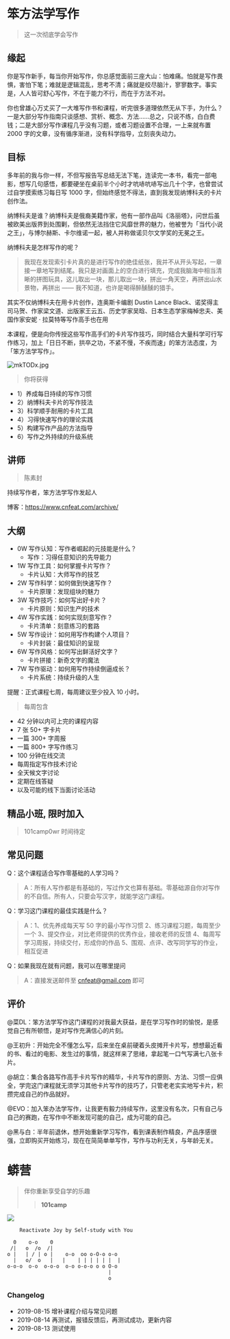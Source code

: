 # 笨方法学写作
> 这一次彻底学会写作

## 缘起

你是写作新手，每当你开始写作，你总感觉面前三座大山：怕难痛。怕就是写作畏惧，害怕下笔；难就是逻辑混乱，思考不清；痛就是绞尽脑汁，寥寥数字。事实是，人人皆可舒心写作，不在于能力不行，而在于方法不对。

你也曾雄心万丈买了一大堆写作书和课程，听完很多道理依然无从下手，为什么？一是大部分写作指南只谈感想、赏析、概念、方法……总之，只说不练，白白费钱；二是大部分写作课程几乎没有习题，或者习题设置不合理，一上来就布置 2000 字的文章，没有循序渐进，没有科学指导，立刻丧失动力。

## 目标

多年前的我与你一样，不但写报告写总结无法下笔，连读完一本书，看完一部电影，想写几句感悟，都要硬坐在桌前半个小时才吭哧吭哧写出几十个字，也曾尝试过自学摸索练习每日写 1000 字，但始终感觉不得法，直到我发现纳博科夫的卡片创作法。

纳博科夫是谁？纳博科夫是俄裔美籍作家，他有一部作品叫《洛丽塔》，问世后虽被欧美出版界到处围剿，但依然无法挡住它风靡世界的魅力，他被誉为「当代小说之王」，与博尔赫斯、卡尔维诺一起，被人并称做诺贝尔文学奖的无冕之王。

纳博科夫是怎样写作的呢？

> 我现在发现索引卡片真的是进行写作的绝佳纸张，我并不从开头写起，一章接一章地写到结尾。我只是对画面上的空白进行填充，完成我脑海中相当清晰的拼图玩具，这儿取出一块，那儿取出一块，拼出一角天空，再拼出山水景物，再拼出 —— 我不知道，也许是喝得醉醺醺的猎手。

其实不仅纳博科夫在用卡片创作，连奥斯卡编剧 Dustin Lance Black、诺奖得主司马贺、作家梁文道、出版家王云五、历史学家吴晗、日本生态学家梅棹忠夫、美国作家安妮 · 拉莫特等写作高手也在用

本课程，便是向你传授这些写作高手们的卡片写作技巧，同时结合大量科学可行写作练习，加上「日日不断，拱卒之功，不紧不慢，不疾而速」的笨方法态度，为「笨方法学写作」。

![mkTODx.jpg](https://s2.ax1x.com/2019/08/14/mkTODx.jpg)

> 你将获得 

* 1）养成每日持续的写作习惯
* 2）纳博科夫卡片的写作技法
* 3）科学顺手耐用的卡片工具
* 4）习得快速写作的理论实践
* 5）构建写作产品的方法指导
* 6）写作之外持续的升级系统


## 讲师
> 陈素封

持续写作者，笨方法学写作发起人

博客：https://www.cnfeat.com/archive/
 
 
## 大纲

* 0W 写作认知：写作者崛起的元技能是什么？
    * 写作：习得任意知识的先导能力
* 1W 写作工具：如何掌握卡片写作？
    * 卡片认知：大师写作的技艺
* 2W 写作科学：如何做到快速写作？
    * 卡片原理：发现组块的魅力
* 3W 写作技巧：如何写出好卡片？
    * 卡片原则：知识生产的技术
* 4W 写作实践：如何实现刻意写作？
    * 卡片清单：刻意练习的套路
* 5W 写作设计：如何用写作构建个人项目？
    * 卡片封装：最佳知识的呈现
* 6W 写作风格：如何写出鲜活好文字？
    * 卡片拼接：新奇文字的魔法
* 7W 写作驱动：如何用写作持续倒逼成长？
    * 卡片系统：持续升级的人生

提醒：正式课程七周，每周建议至少投入 10 小时。


> 每周包含

- 42 分钟以内可上完的课程内容
- 7 张 50+ 字卡片
- 一篇 300+ 字周报
- 一篇 800+ 字写作练习
- 100 分钟在线交流
- 每周指定写作技术讨论
- 全天候文字讨论
- 定期在线答疑
- 以及可能的线下当面讨论活动


## 精品小班, 限时加入
>  101camp0wr 时间待定


## 常见问题


Q：这个课程适合写作零基础的人学习吗？
> A：所有人写作都是有基础的，写过作文也算有基础。零基础源自你对写作的不自信。所有人，只要会写汉字，就能学这门课程。


Q：学习这门课程的最佳实践是什么？
> A：1、优先养成每天写 50 字的最小写作习惯
> 2、练习课程习题，每周至少一个
> 3、提交作业，对比老师提供的优秀作业，接收老师的反馈
> 4、每周写学习周报，持续交付，形成你的作品
> 5、围观、点评、改写同学写的作业，相互促进

Q：如果我现在就有问题，我可以在哪里提问
> A：直接发送邮件至 cnfeat@gmail.com 即可


## 评价

@菜DL：笨方法学写作这门课程的对我最大获益，是在学习写作时的愉悦，是感觉自己有所顿悟，是对写作充满信心的片刻。

@王初升：开始完全不懂怎么写，后来坐在桌前硬着头皮摊开卡片写，想想最近看的书、看过的电影、发生过的事情，就这样来了思绪，拿起笔一口气写满七八张卡片。

@胡立：集合各路写作高手卡片写作的精华，卡片写作的原则、方法、习惯一应俱全，学完这门课程就无须学习其他卡片写作的技巧了，只管老老实实地写卡片，积攒完成自己的作品就好。

@EVO：加入笨办法学写作，让我更有毅力持续写作，这里没有名次，只有自己与自己的赛跑，在写作中不断发现可能的自己，成为可能的自己。

@黑与白：半年前退休，想开始重新学习写作，看到课表制作精良，产品序感很强，立即购买开始练习，现在在简简单单写作，写作与功利无关，与年龄无关。


# 蟒营

> 伴你重新享受自学的乐趣
> 
>> **101camp**

![](https://py.101.camp/img/www101camp.jpg)
  

```
    Reactivate Joy by Self-study with You

  0    o-o    0
 /|   o  /o  /|
o |   | / | o |    o-o  oo o-O-o o-o
  |   o/  o   |   |    | | | | | |  |
o-o-o  o-o  o-o-o  o-o o-o-o o o O-o
                                 |
                                 o
```


### Changelog

- 2019-08-15 增补课程介绍与常见问题
- 2019-08-14 再测试，报错反馈后，再测试成功，更新内容
- 2019-08-13 测试使用